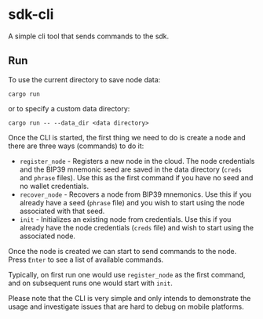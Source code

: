 # sdk-cli

A simple cli tool that sends commands to the sdk.

## Run

To use the current directory to save node data:
```
cargo run
```

or to specify a custom data directory:
```
cargo run -- --data_dir <data directory>
```

Once the CLI is started, the first thing we need to do is create a node and there are three ways (commands) to do it:
* `register_node` - Registers a new node in the cloud. The node credentials and the BIP39 mnemonic seed are saved in the data directory (`creds` and `phrase` files). Use this as the first command if you have no seed and no wallet credentials.
* `recover_node` - Recovers a node from BIP39 mnemonics. Use this if you already have a seed (`phrase` file) and you wish to start using the node associated with that seed.
* `init` - Initializes an existing node from credentials. Use this if you already have the node credentials (`creds` file) and wish to start using the associated node.

Once the node is created we can start to send commands to the node. Press `Enter` to see a list of available commands.

Typically, on first run one would use `register_node` as the first command, and on subsequent runs one would start with `init`.

Please note that the CLI is very simple and only intends to demonstrate the usage and investigate issues that are hard to debug on mobile platforms.
